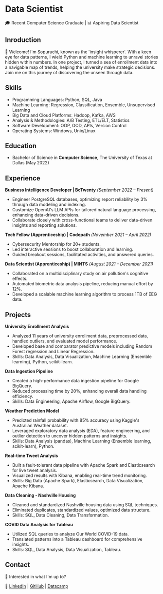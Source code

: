 # Data Scientist

🎓 Recent Computer Science Graduate | 📊 Aspiring Data Scientist

## Inroduction
👋 Welcome! I'm Sopuruchi, known as the 'insight whisperer'. With a keen eye for data patterns, I wield Python and machine learning to unravel stories hidden within numbers. In one project, I turned a sea of enrollment data into a navigable map of trends, helping the university make strategic decisions. Join me on this journey of discovering the unseen through data.

## Skills
- Programming Languages: Python, SQL, Java
- Machine Learning: Regression, Classification, Ensemble, Unsupervised Learning
- Big Data and Cloud Platforms: Hadoop, Kafka, AWS
- Analysis & Methodologies: A/B Testing, ETL/ELT, Statistics
- Software Development: OOP, OOD, APIs, Version Control
- Operating Systems: Windows, Unix/Linux


## Education
- Bachelor of Science in **Computer Science**, The University of Texas at Dallas (May 2022)


## Experience

**Business Intelligence Developer | BcTwenty**
*(September 2022 – Present)*
- Engineer PostgreSQL databases, optimizing report reliability by 3% through data modeling and indexing.
- Customize OpenAI's LLM APIs for tailored natural language processing, enhancing data-driven decisions.
- Collaborate closely with cross-functional teams to deliver data-driven insights and reporting solutions.

**Tech Fellow (Apprenticeship) | Codepath**
*(November 2021 – April 2022)*
- Cybersecurity Mentorship for 20+ students.
- Led interactive sessions to boost collaboration and learning.
- Guided breakout sessions, facilitated activities, and answered queries.

**Data Scientist (Apprenticeship) | MINTS**
*(August 2021 – December 2021)*
- Collaborated on a multidisciplinary study on air pollution's cognitive effects.
- Automated biometric data analysis pipeline, reducing manual effort by 12%.
- Developed a scalable machine learning algorithm to process 1TB of EEG data.

## Projects

**University Enrollment Analysis**
- Analyzed 11 years of university enrollment data, preprocessed data, handled outliers, and evaluated model performance.
- Developed base and comparator predictive models including Random Forest regression and Linear Regression.
- Skills: Data Analysis, Data Visualization, Machine Learning (Ensemble learning), Python, scikit-learn.

**Data Ingestion Pipeline**
- Created a high-performance data ingestion pipeline for Google BigQuery.
- Reduced processing time by 20%, enhancing overall data handling efficiency.
- Skills: Data Engineering, Apache Airflow, Google BigQuery.

**Weather Prediction Model**
- Predicted rainfall probability with 85% accuracy using Kaggle's Australian Weather dataset.
- Leveraged exploratory data analysis (EDA), feature engineering, and outlier detection to uncover hidden patterns and insights.
- Skills: Data Analysis (pandas), Machine Learning (Ensemble learning, scikit-learn), Python.

**Real-time Tweet Analysis**
- Built a fault-tolerant data pipeline with Apache Spark and Elasticsearch for live tweet analysis.
- Visualized results with Kibana, enabling real-time trend monitoring.
- Skills: Big Data (Apache Spark), Elasticsearch, Data Visualization, Apache Kibana.

**Data Cleaning - Nashville Housing**
- Cleaned and standardized Nashville housing data using SQL techniques.
- Eliminated duplicates, standardized values, optimized data structure.
- Skills: SQL, Data Cleaning, Data Transformation.

**COVID Data Analysis for Tableau**
- Utilized SQL queries to analyze Our World COVID-19 data.
- Translated patterns into a Tableau dashboard for comprehensive insights.
- Skills: SQL, Data Analysis, Data Visualization, Tableau.



## Contact
👀 Interested in what I'm up to?

🔗 [LinkedIn](https://www.linkedin.com/in/sopuruchi-chisom/)  | [GitHub](https://github.com/cs-uche) |
[Datacamp](https://www.datacamp.com/portfolio/SopuruchiChisom) 
